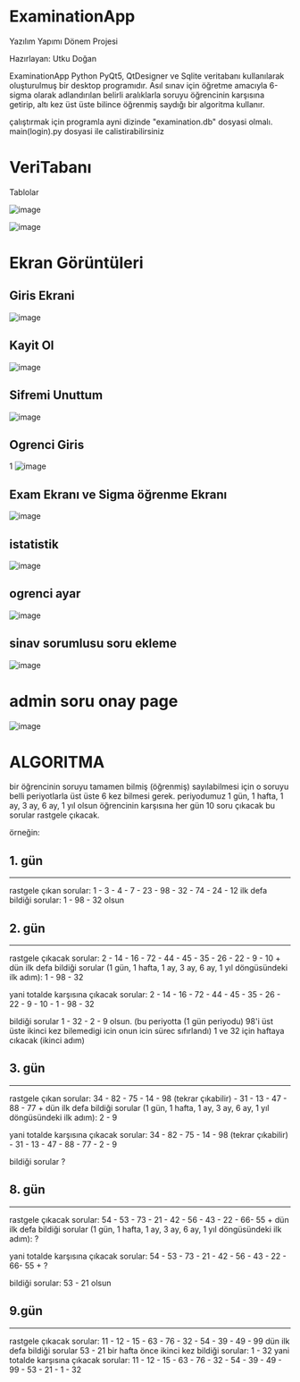 # ExaminationApp
Yazılım Yapımı Dönem Projesi

Hazırlayan: Utku Doğan

ExaminationApp Python PyQt5, QtDesigner ve Sqlite veritabanı kullanılarak oluşturulmuş bir desktop programıdır. Asıl sınav için öğretme amacıyla 6-sigma olarak adlandırılan belirli aralıklarla soruyu öğrencinin karşısına getirip, altı kez üst üste bilince öğrenmiş saydığı bir algoritma kullanır.

çalıştırmak için programla ayni dizinde "examination.db" dosyasi olmalı. main(login).py dosyasi ile calistirabilirsiniz

# VeriTabanı

Tablolar

![image](https://user-images.githubusercontent.com/59983461/169146478-2f8986f7-fe68-47b8-9b6d-565ba3bee0fe.png)

![image](https://user-images.githubusercontent.com/59983461/169146542-900dd011-f017-446b-bf67-a26561b35610.png)


# Ekran Görüntüleri

## Giris Ekrani

![image](https://user-images.githubusercontent.com/59983461/169146894-80c1c9b3-55a1-4213-81dc-9189da84aed0.png)

## Kayit Ol 

![image](https://user-images.githubusercontent.com/59983461/169147007-286be57e-e383-486c-8e9d-160ecd4cb571.png)

## Sifremi Unuttum 

![image](https://user-images.githubusercontent.com/59983461/169147059-41559eaf-37f2-4a40-9e53-557da2d08d6c.png)

## Ogrenci Giris

1
![image](https://user-images.githubusercontent.com/59983461/169147208-3f0c3cea-648f-4e06-890a-85dcb433dd08.png)

## Exam Ekranı ve Sigma öğrenme Ekranı

![image](https://user-images.githubusercontent.com/59983461/169147319-93a0a738-2e4b-4b89-8677-fc931efad24e.png)

## istatistik

![image](https://user-images.githubusercontent.com/59983461/169147458-38aa4593-1095-46f6-9fc0-8a9dcb713418.png)

## ogrenci ayar

![image](https://user-images.githubusercontent.com/59983461/169147519-7e5c384d-5a6d-432d-94da-96d7e7f2475d.png)

## sinav sorumlusu soru ekleme

![image](https://user-images.githubusercontent.com/59983461/169147715-f91b335d-63da-4e4c-bb0c-8154dae03517.png)

# admin soru onay page

![image](https://user-images.githubusercontent.com/59983461/169147759-c6af5cba-62aa-4f70-8972-dac30dfff52f.png)



# ALGORITMA

bir öğrencinin soruyu tamamen bilmiş (öğrenmiş) sayılabilmesi için o soruyu belli periyotlarla üst üste 6 kez bilmesi gerek.
periyodumuz 1 gün, 1 hafta, 1 ay, 3 ay, 6 ay, 1 yıl olsun 
öğrencinin karşısına her gün 10 soru çıkacak bu sorular rastgele çıkacak. 

örneğin:


## 1. gün
-------------------------------------------------------------------------------------------
rastgele çıkan sorular: 1 - 3 - 4 - 7 - 23 - 98 - 32 - 74 - 24 - 12 
ilk defa bildiği sorular: 1 - 98 - 32 olsun 



## 2. gün 
-------------------------------------------------------------------------------------------

rastgele çıkacak sorular: 2 - 14 - 16 - 72 - 44 - 45 - 35 - 26 - 22 - 9 - 10
+
dün ilk defa bildiği sorular (1 gün, 1 hafta, 1 ay, 3 ay, 6 ay, 1 yıl döngüsündeki ilk adım): 1 - 98 - 32

yani totalde karşısına çıkacak sorular: 2 - 14 - 16 - 72 - 44 - 45 - 35 - 26 - 22 - 9 - 10 - 1 - 98 - 32

bildiği sorular 1 - 32 - 2 - 9 olsun. (bu periyotta (1 gün periyodu) 98'i üst üste ikinci kez bilemedigi icin onun icin sürec sıfırlandı) 1 ve 32 için haftaya cıkacak (ikinci adım)



## 3. gün
-------------------------------------------------------------------------------------------
rastgele çıkan sorular: 34 - 82 - 75 - 14 - 98 (tekrar çıkabilir) - 31 - 13 - 47 - 88 - 77
+
dün ilk defa bildiği sorular (1 gün, 1 hafta, 1 ay, 3 ay, 6 ay, 1 yıl döngüsündeki ilk adım): 2 - 9

yani totalde karşısına çıkacak sorular: 34 - 82 - 75 - 14 - 98 (tekrar çıkabilir) - 31 - 13 - 47 - 88 - 77 - 2 - 9

bildiği sorular ?




## 8. gün
------------------------------------------------------------------------------------------
rastgele çıkacak sorular: 54 - 53 - 73 - 21 - 42 - 56 - 43 - 22 - 66- 55
+
dün ilk defa bildiği sorular (1 gün, 1 hafta, 1 ay, 3 ay, 6 ay, 1 yıl döngüsündeki ilk adım): ? 

yani totalde karşısına çıkacak sorular: 54 - 53 - 73 - 21 - 42 - 56 - 43 - 22 - 66- 55 + ? 

bildiği sorular: 53 - 21 olsun 


## 9.gün
------------------------------------------------------------------------------------------
rastgele çıkacak sorular: 11 - 12 - 15 - 63 - 76 - 32 - 54 - 39 - 49 - 99
dün ilk defa bildiği sorular 53 - 21
bir hafta önce ikinci kez bildiği sorular: 1 - 32 
yani totalde karşısına çıkacak sorular:  11 - 12 - 15 - 63 - 76 - 32 - 54 - 39 - 49 - 99 - 53 - 21 - 1 - 32 


